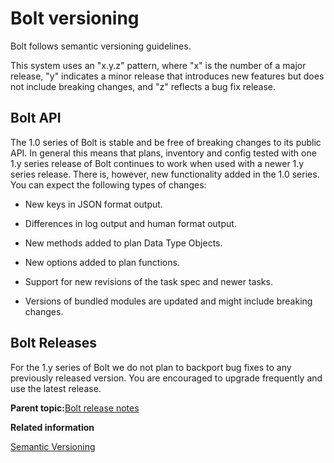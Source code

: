 # Bolt versioning

Bolt follows semantic versioning guidelines.

This system uses an "x.y.z" pattern, where "x" is the number of a major release, "y" indicates a minor release that introduces new features but does not include breaking changes, and "z" reflects a bug fix release.

## Bolt API

The 1.0 series of Bolt is stable and be free of breaking changes to its public API. In general this means that plans, inventory and config tested with one 1.y series release of Bolt continues to work when used with a newer 1.y series release. There is, however, new functionality added in the 1.0 series. You can expect the following types of changes:

-   New keys in JSON format output.

-   Differences in log output and human format output.

-   New methods added to plan Data Type Objects.

-   New options added to plan functions.

-   Support for new revisions of the task spec and newer tasks.

-   Versions of bundled modules are updated and might include breaking changes.


## Bolt Releases

For the 1.y series of Bolt we do not plan to backport bug fixes to any previously released version. You are encouraged to upgrade frequently and use the latest release.

**Parent topic:**[Bolt release notes](bolt_release_notes.md)

**Related information**  


[Semantic Versioning](https://semver.org/)


